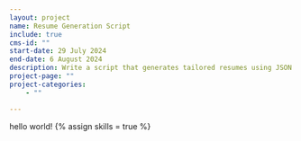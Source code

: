 ```yaml
---
layout: project
name: Resume Generation Script
include: true
cms-id: ""
start-date: 29 July 2024
end-date: 6 August 2024
description: Write a script that generates tailored resumes using JSON data and Markdown to ease the process of creating resume's tailored for each application.
project-page: ""
project-categories:
    - ""

---
```

hello world!
{% assign skills = true %}
